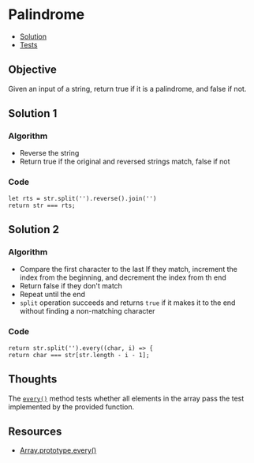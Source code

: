 # Palindrome
* [Solution](index.js)  
* [Tests](test.js)

## Objective
Given an input of a string, return true if it is a palindrome, and false if not.

## Solution 1
### Algorithm
- Reverse the string
- Return true if the original and reversed strings match, false if not

### Code
```
let rts = str.split('').reverse().join('')
return str === rts;
```

## Solution 2
### Algorithm
- Compare the first character to the last
If they match, increment the index from the beginning, and decrement the index from th end
- Return false if they don't match
- Repeat until the end
- `split` operation succeeds and returns `true` if it makes it to the end without finding a non-matching character

### Code
```
return str.split('').every((char, i) => {
return char === str[str.length - i - 1];
```
## Thoughts
The [`every()`](https://developer.mozilla.org/en-US/docs/Web/JavaScript/Reference/Global_Objects/Array/every) method tests whether all elements in the array pass the test implemented by the provided function. 

## Resources
- [Array.prototype.every()](https://developer.mozilla.org/en-US/docs/Web/JavaScript/Reference/Global_Objects/Array/every)
